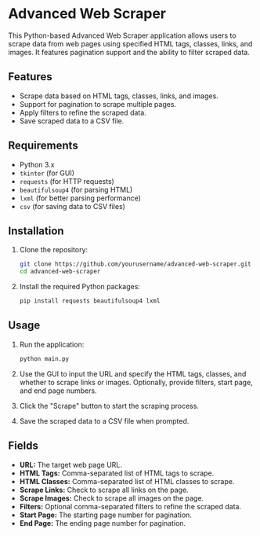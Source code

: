 # Advanced Web Scraper

This Python-based Advanced Web Scraper application allows users to scrape data from web pages using specified HTML tags, classes, links, and images. It features pagination support and the ability to filter scraped data.

## Features

- Scrape data based on HTML tags, classes, links, and images.
- Support for pagination to scrape multiple pages.
- Apply filters to refine the scraped data.
- Save scraped data to a CSV file.

## Requirements

- Python 3.x
- `tkinter` (for GUI)
- `requests` (for HTTP requests)
- `beautifulsoup4` (for parsing HTML)
- `lxml` (for better parsing performance)
- `csv` (for saving data to CSV files)

## Installation

1. Clone the repository:
    ```sh
    git clone https://github.com/yourusername/advanced-web-scraper.git
    cd advanced-web-scraper
    ```

2. Install the required Python packages:
    ```sh
    pip install requests beautifulsoup4 lxml
    ```

## Usage

1. Run the application:
    ```sh
    python main.py
    ```

2. Use the GUI to input the URL and specify the HTML tags, classes, and whether to scrape links or images. Optionally, provide filters, start page, and end page numbers.

3. Click the "Scrape" button to start the scraping process.

4. Save the scraped data to a CSV file when prompted.

## Fields

- **URL:** The target web page URL.
- **HTML Tags:** Comma-separated list of HTML tags to scrape.
- **HTML Classes:** Comma-separated list of HTML classes to scrape.
- **Scrape Links:** Check to scrape all links on the page.
- **Scrape Images:** Check to scrape all images on the page.
- **Filters:** Optional comma-separated filters to refine the scraped data.
- **Start Page:** The starting page number for pagination.
- **End Page:** The ending page number for pagination.


